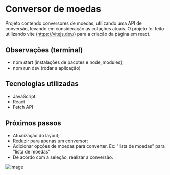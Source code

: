 # Conversor de moedas

Projeto contendo conversores de moedas, utilizando uma API de conversão, levando em consideração as cotações atuais.
O projeto foi feito utilizando vite (https://vitejs.dev/) para a criação da página em react.

## Observações (terminal)
- npm start (instalações de pacotes e node_modules);
- npm run dev (rodar a aplicação)


## Tecnologias utilizadas
- JavaScript
- React
- Fetch API


## Próximos passos
- Atualização do layout;
- Reduzir para apenas um conversor;
- Adicionar opções de moedas para converter. Ex: "lista de moedas" para "lista de moedas"
- De acordo com a seleção, realizar a conversão.

![image](https://user-images.githubusercontent.com/105760278/208162138-a4cade82-81a1-4ef2-9038-bed71b895138.png)

